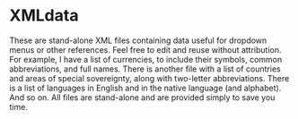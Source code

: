 # XMLdata
These are stand-alone XML files containing data useful for dropdown menus or other references. Feel free to edit and reuse without attribution.
For example, I have a list of currencies, to include their symbols, common abbreviations, and full names. There is another file with a list of countries and areas of special sovereignty, along with two-letter abbreviations. There is a list of languages in English and in the native language (and alphabet). And so on. All files are stand-alone and are provided simply to save you time.
